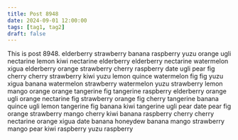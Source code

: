 ```yaml
---
title: Post 8948
date: 2024-09-01 12:00:00
tags: [tag1, tag2]
draft: false
---
```

This is post 8948.
elderberry
strawberry
banana
raspberry
yuzu
orange
ugli
nectarine
lemon
kiwi
nectarine
elderberry
elderberry
nectarine
watermelon
xigua
elderberry
orange
strawberry
cherry
raspberry
date
ugli
pear
fig
cherry
cherry
strawberry
kiwi
yuzu
lemon
quince
watermelon
fig
fig
yuzu
xigua
banana
watermelon
strawberry
watermelon
yuzu
strawberry
lemon
mango
orange
orange
tangerine
fig
tangerine
raspberry
elderberry
orange
ugli
orange
nectarine
fig
strawberry
orange
fig
cherry
tangerine
banana
quince
ugli
lemon
tangerine
fig
banana
kiwi
tangerine
ugli
pear
date
pear
fig
orange
strawberry
mango
cherry
kiwi
banana
raspberry
cherry
cherry
nectarine
orange
xigua
date
banana
honeydew
banana
mango
strawberry
mango
pear
kiwi
raspberry
yuzu
raspberry
